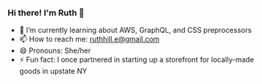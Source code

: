 ### Hi there! I'm Ruth 👋

<!--
**Asterids/Asterids** is a ✨ _special_ ✨ repository because its `README.md` (this file) appears on your GitHub profile.
-->

- 🌱 I’m currently learning about AWS, GraphQL, and CSS preprocessors
- 📫 How to reach me: ruthhill.e@gmail.com
- 😄 Pronouns: She/her
- ⚡ Fun fact: I once partnered in starting up a storefront for locally-made goods in upstate NY
